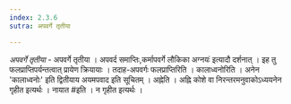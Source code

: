 ```yaml
---
index: 2.3.6
sutra: अपवर्गे तृतीया

---
```

_अपवर्गे तृतीया_ - अपवर्गे तृतीया । अपवर्द समाप्तिः,कर्मापवर्गे लौकिका अग्नयः॑ इत्यादौ दर्शनात् । इह तु फलप्राप्तिपर्यन्तत्वात् प्रायेण क्रियायाः । तदाह-अपवर्गः फलप्राप्तिरिति । कालाध्वनोरिति । अनेन 'कालाध्वनोः' इति द्वितीयाय अयमपवाद इति सूचितम् । अह्नेति । अह्नि कोशे वा निरन्तरमनुवाकोऽध्ययनेन गृहीत इत्यर्थः । नायात #इति । न गृहीत इत्यर्थः ।